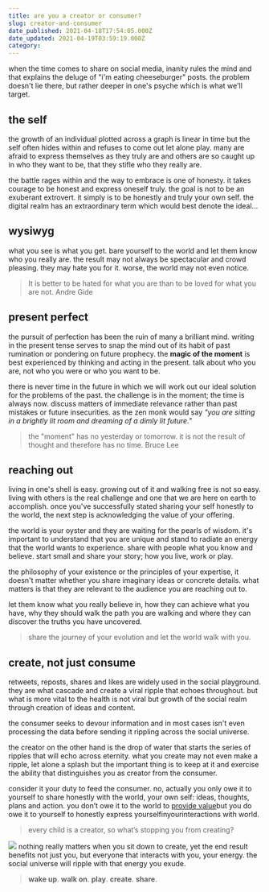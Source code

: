```yaml
---
title: are you a creator or consumer?
slug: creator-and-consumer
date_published: 2021-04-18T17:54:05.000Z
date_updated: 2021-04-19T03:59:19.000Z
category: 
---
```

when the time comes to share on social media, inanity rules the mind and that explains the deluge of "i'm eating cheeseburger" posts. the problem doesn't lie there, but rather deeper in one's psyche which is what we'll target.

## the self

the growth of an individual plotted across a graph is linear in time but the self often hides within and refuses to come out let alone play. many are afraid to express themselves as they truly are and others are so caught up in who they want to be, that they stifle who they really are. 

the battle rages within and the way to embrace is one of honesty. it takes courage to be honest and express oneself truly. the goal is not to be an exuberant extrovert. it simply is to be honestly and truly your own self. the digital realm has an extraordinary term which would best denote the ideal...

## wysiwyg

what you see is what you get. bare yourself to the world and let them know who you really are. the result may not always be spectacular and crowd pleasing. they may hate you for it. worse, the world may not even notice. 

> It is better to be hated for what you are than to be loved for what you are not. Andre Gide

## present perfect

the pursuit of perfection has been the ruin of many a brilliant mind. writing in the present tense serves to snap the mind out of its habit of past rumination or pondering on future prophecy. the **magic of the moment** is best experienced by thinking and acting in the present. talk about who you are, not who you were or who you want to be. 

there is never time in the future in which we will work out our ideal solution for the problems of the past. the challenge is in the moment; the time is always now. discuss matters of immediate relevance rather than past mistakes or future insecurities. as the zen monk would say *"you are sitting in a brightly lit room and dreaming of a dimly lit future."*

> the "moment" has no yesterday or tomorrow. it is not the result of thought and therefore has no time. Bruce Lee

## reaching out

living in one's shell is easy. growing out of it and walking free is not so easy. living with others is the real challenge and one that we are here on earth to accomplish. once you've successfully stated sharing your self honestly to the world, the next step is acknowledging the value of your offering. 

the world is your oyster and they are waiting for the pearls of wisdom. it's important to understand that you are unique and stand to radiate an energy that the world wants to experience. share with people what you know and believe. start small and share your story; how you live, work or play. 

the philosophy of your existence or the principles of your expertise, it doesn't matter whether you share imaginary ideas or concrete details. what matters is that they are relevant to the audience you are reaching out to. 

let them know what you really believe in, how they can achieve what you have, why they should walk the path you are walking and where they can discover the truths you have uncovered.

> share the journey of your evolution and let the world walk with you.

## create, not just consume

retweets, reposts, shares and likes are widely used in the social playground. they are what cascade and create a viral ripple that echoes throughout. but what is more vital to the health is not viral but growth of the social realm through creation of ideas and content. 

the consumer seeks to devour information and in most cases isn't even processing the data before sending it rippling across the social universe. 

the creator on the other hand is the drop of water that starts the series of ripples that will echo across eternity. what you create may not even make a ripple, let alone a splash but the important thing is to keep at it and exercise the ability that distinguishes you as creator from the consumer. 

consider it your duty to feed the consumer. no, actually you only owe it to yourself to share honestly with the world, your own self: ideas, thoughts, plans and action. you don’t owe it to the world to [provide value](/value-of-value/)but you do owe it to yourself to honestly express yourselfinyourinteractions with world.

> every child is a creator, so what’s stopping you from creating?

![](https://images.unsplash.com/photo-1596753877168-e89934b638d0?crop=entropy&amp;cs=tinysrgb&amp;fit=max&amp;fm=jpg&amp;ixid=MnwxNDIyNzR8MHwxfHNlYXJjaHwzfHxjaGlsZCUyMGNyZWF0aW5nfGVufDB8fHx8MTYxODc2NzQ2OQ&amp;ixlib=rb-1.2.1&amp;q=80&amp;w=1080)
nothing really matters when you sit down to create, yet the end result benefits not just you, but everyone that interacts with you, your energy. the social universe will ripple with that energy you exude.

> **wake up**.
> **walk on**.
> **play**.
> **create**.
> **share**.
